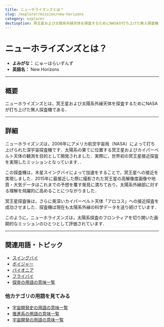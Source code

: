 ```yaml
---
title: ニューホライズンズとは？
slug: /explorer/mission/new-horizons
category: explorer
dectioption: 冥王星および太陽系外縁天体を探査するためにNASAが打ち上げた無人探査機であるニューホライズンズの意味・定義・内容について解説します．
---
```


# ニューホライズンズとは？

- **よみがな：** にゅーほらいずんず  
- **英語名：** New Horizons  

---

## 概要

ニューホライズンズとは，冥王星および太陽系外縁天体を探査するためにNASAが打ち上げた無人探査機である．

---

## 詳細

ニューホライズンズは，2006年にアメリカ航空宇宙局（NASA）によって打ち上げられた深宇宙探査機です．太陽系の果てに位置する冥王星およびカイパーベルト天体の観測を目的として開発されました．実際に，世界初の冥王星接近探査を実現したミッションとなっています．．

この探査機は，木星スイングバイによって加速をすることで，冥王星への接近を実現しました．2015年に最接近した際に撮影された冥王星の高解像度画像や地質・大気データはこれまでの予想を覆す発見に満ちており，太陽系外縁部に対する理解を飛躍的に高めることにつながりました．

冥王星探査後は，さらに奥深いカイパーベルト天体「アロコス」への接近探査を成功させました．探査機は現在も太陽系外縁の科学データを送り続けています．

このように，ニューホライズンズは，太陽系探査のフロンティアを切り開いた画期的なミッションのひとつとして評価されています．

---

## 関連用語・トピック

- [スイングバイ](/docs/explorer/technology/swingby)
- [ボイジャー](/docs/explorer/mission/voyager)
- [パイオニア](/docs/explorer/mission/pioneer)
- [フライバイ](/docs/explorer/technology/flyby)
- [探査の用語の意味一覧](/docs/category/explorer)

### 他カテゴリの用語を見てみる
- [宇宙開発史の用語の意味一覧](/docs/category/history)
- [推進系の用語の意味一覧](/docs/category/propulsion)
- [宇宙開発の用語の意味一覧](/docs/category/glossary)
